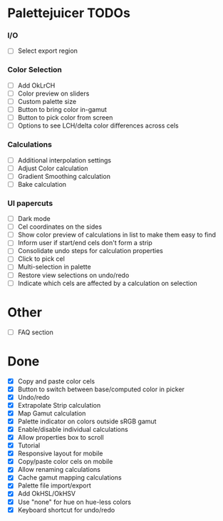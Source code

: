 # Palettejuicer TODOs

### I/O

- [ ] Select export region

### Color Selection

- [ ] Add OkLrCH
- [ ] Color preview on sliders
- [ ] Custom palette size
- [ ] Button to bring color in-gamut
- [ ] Button to pick color from screen
- [ ] Options to see LCH/delta color differences across cels

### Calculations

- [ ] Additional interpolation settings
- [ ] Adjust Color calculation
- [ ] Gradient Smoothing calculation
- [ ] Bake calculation

### UI papercuts

- [ ] Dark mode
- [ ] Cel coordinates on the sides
- [ ] Show color preview of calculations in list to make them easy to find
- [ ] Inform user if start/end cels don't form a strip
- [ ] Consolidate undo steps for calculation properties
- [ ] Click to pick cel
- [ ] Multi-selection in palette
- [ ] Restore view selections on undo/redo
- [ ] Indicate which cels are affected by a calculation on selection

# Other

- [ ] FAQ section

# Done

- [x] Copy and paste color cels
- [x] Button to switch between base/computed color in picker
- [x] Undo/redo
- [x] Extrapolate Strip calculation
- [x] Map Gamut calculation
- [x] Palette indicator on colors outside sRGB gamut
- [x] Enable/disable individual calculations
- [x] Allow properties box to scroll
- [x] Tutorial
- [x] Responsive layout for mobile
- [x] Copy/paste color cels on mobile
- [x] Allow renaming calculations
- [x] Cache gamut mapping calculations
- [x] Palette file import/export
- [x] Add OkHSL/OkHSV
- [x] Use "none" for hue on hue-less colors
- [x] Keyboard shortcut for undo/redo
